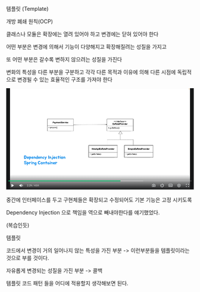 
템플릿 (Template)

개방 폐쇄 원칙(OCP)

클래스나 모듈은 확장에는 열려 있어야 하고 변경에는 닫혀 있어야 한다


어떤 부분은 변경에 의해서 기능이 다양해지고 확장해질려는 성질을 가지고

또 어떤 부분은 갈수록 변하지 않으려는 성질을 가진다

변화의 특성을 다른 부분을 구분하고 각각 다른 목적과 이유에 의해 다른 시점에 독립적으로 변경될 수 있는 효율적인 구조를 가져야 한다

<img width = "1080" height = "auto" src = "https://github.com/coffee-yongsucheol/toby-spring-6/blob/amazon7737/images/Pasted%20image%2020250122174457.png?raw=true">

중간에 인터페이스를 두고 구현체들은 확장되고 수정되어도 기본 기능은 고정 시키도록

Dependency Injection 으로 책임을 역으로 빼내야한다를 얘기했었다.

(복습인듯)


템플릿

코드에서 변경이 거의 일어나지 않는 특성을 가진 부분 -> 이런부분들을 템플릿이라는 것으로 부를 것이다.

자유롭게 변경되는 성질을 가진 부분 -> 콜백


템플릿 코드 패턴 들을 어디에 적용할지 생각해보면 된다.




